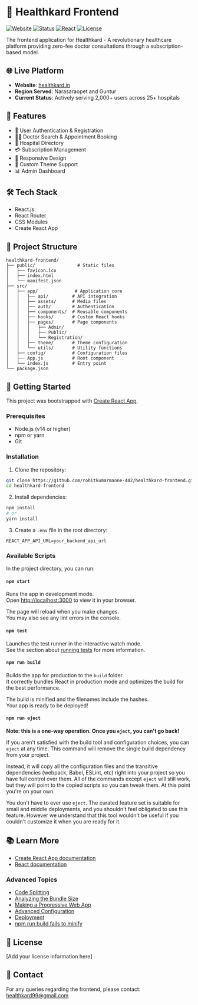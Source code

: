 # 🏥 Healthkard Frontend

[![Website](https://img.shields.io/badge/Website-healthkard.in-blue?style=flat-square)](https://healthkard.in)
[![Status](https://img.shields.io/badge/Status-Active-success?style=flat-square)]()
[![React](https://img.shields.io/badge/React-18-blue?style=flat-square&logo=react)]()
[![License](https://img.shields.io/badge/License-MIT-yellow?style=flat-square)]()

The frontend application for Healthkard - A revolutionary healthcare platform providing zero-fee doctor consultations through a subscription-based model.

## 🌐 Live Platform
- **Website**: [healthkard.in](https://healthkard.in)
- **Region Served**: Narasaraopet and Guntur
- **Current Status**: Actively serving 2,000+ users across 25+ hospitals

## 🚀 Features

- 🔐 User Authentication & Registration
- 👨‍⚕️ Doctor Search & Appointment Booking
- 🏥 Hospital Directory
- 💳 Subscription Management
- 📱 Responsive Design
- 🎨 Custom Theme Support
- 📊 Admin Dashboard

## 🛠️ Tech Stack

- React.js
- React Router
- CSS Modules
- Create React App

## 📁 Project Structure

```
healthkard-frontend/
├── public/                # Static files
│   ├── favicon.ico
│   ├── index.html
│   └── manifest.json
├── src/
│   ├── app/              # Application core
│   │   ├── api/         # API integration
│   │   ├── assets/      # Media files
│   │   ├── auth/        # Authentication
│   │   ├── components/  # Reusable components
│   │   ├── hooks/       # Custom React hooks
│   │   ├── pages/       # Page components
│   │   │   ├── Admin/
│   │   │   ├── Public/
│   │   │   └── Registration/
│   │   ├── theme/       # Theme configuration
│   │   └── utils/       # Utility functions
│   ├── config/          # Configuration files
│   ├── App.js           # Root component
│   └── index.js         # Entry point
└── package.json
```

## 🚀 Getting Started

This project was bootstrapped with [Create React App](https://github.com/facebook/create-react-app).

### Prerequisites

- Node.js (v14 or higher)
- npm or yarn
- Git

### Installation

1. Clone the repository:
```bash
git clone https://github.com/rohitkumarmanne-442/healthkard-frontend.git
cd healthkard-frontend
```

2. Install dependencies:
```bash
npm install
# or
yarn install
```

3. Create a `.env` file in the root directory:
```env
REACT_APP_API_URL=your_backend_api_url
```

### Available Scripts

In the project directory, you can run:

#### `npm start`

Runs the app in development mode.\
Open [http://localhost:3000](http://localhost:3000) to view it in your browser.

The page will reload when you make changes.\
You may also see any lint errors in the console.

#### `npm test`

Launches the test runner in the interactive watch mode.\
See the section about [running tests](https://facebook.github.io/create-react-app/docs/running-tests) for more information.

#### `npm run build`

Builds the app for production to the `build` folder.\
It correctly bundles React in production mode and optimizes the build for the best performance.

The build is minified and the filenames include the hashes.\
Your app is ready to be deployed!

#### `npm run eject`

**Note: this is a one-way operation. Once you `eject`, you can't go back!**

If you aren't satisfied with the build tool and configuration choices, you can `eject` at any time. This command will remove the single build dependency from your project.

Instead, it will copy all the configuration files and the transitive dependencies (webpack, Babel, ESLint, etc) right into your project so you have full control over them. All of the commands except `eject` will still work, but they will point to the copied scripts so you can tweak them. At this point you're on your own.

You don't have to ever use `eject`. The curated feature set is suitable for small and middle deployments, and you shouldn't feel obligated to use this feature. However we understand that this tool wouldn't be useful if you couldn't customize it when you are ready for it.

## 📚 Learn More

- [Create React App documentation](https://facebook.github.io/create-react-app/docs/getting-started)
- [React documentation](https://reactjs.org/)

### Advanced Topics
- [Code Splitting](https://facebook.github.io/create-react-app/docs/code-splitting)
- [Analyzing the Bundle Size](https://facebook.github.io/create-react-app/docs/analyzing-the-bundle-size)
- [Making a Progressive Web App](https://facebook.github.io/create-react-app/docs/making-a-progressive-web-app)
- [Advanced Configuration](https://facebook.github.io/create-react-app/docs/advanced-configuration)
- [Deployment](https://facebook.github.io/create-react-app/docs/deployment)
- [npm run build fails to minify](https://facebook.github.io/create-react-app/docs/troubleshooting#npm-run-build-fails-to-minify)

## 📄 License

[Add your license information here]

## 👥 Contact

For any queries regarding the frontend, please contact:
healthkard99@gmail.com
